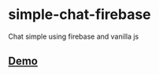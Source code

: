 # simple-chat-firebase
Chat simple using firebase and vanilla js

## [Demo](https://simple-chat-firebase.vercel.app/)
